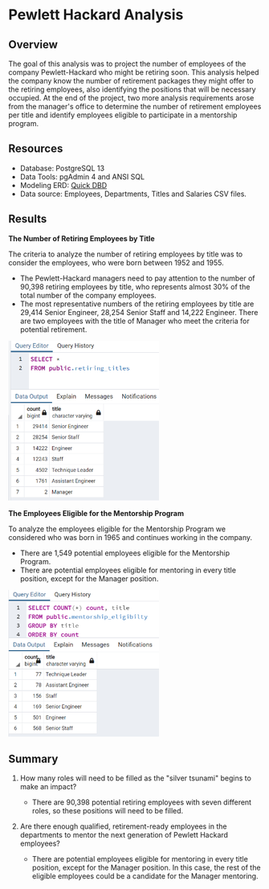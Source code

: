 # Pewlett Hackard Analysis

## Overview
The goal of this analysis was to project the number of employees of the company Pewlett-Hackard who might be retiring soon. This analysis helped the company know the number of retirement packages they might offer to the retiring employees, also identifying the positions that will be necessary occupied.  At the end of the project, two more analysis requirements arose from the manager's office to determine the number of retirement employees per title and identify employees eligible to participate in a mentorship program.

## Resources
  - Database: PostgreSQL 13
  - Data Tools: pgAdmin 4 and ANSI SQL
  - Modeling ERD: <a href="https://www.quickdatabasediagrams.com/">Quick DBD</a>
  - Data source: Employees, Departments, Titles and Salaries CSV files.

## Results

**The Number of Retiring Employees by Title**

The criteria to analyze the number of retiring employees by title was to consider the employees, who were born between 1952 and 1955.

 - The Pewlett-Hackard managers need to pay attention to the number of 90,398 retiring employees by title, who represents almost 30% of the total number of the company employees.
 - The most representative numbers of the retiring employees by title are 29,414 Senior Engineer, 28,254 Senior Staff and 14,222 Engineer. There are two employees with the title of Manager who meet the criteria for potential retirement.

<img src="Resources/retiring_titles.PNG" width="300" />

**The Employees Eligible for the Mentorship Program**

To analyze the employees eligible for the Mentorship Program we considered who was born in 1965 and continues working in the company.

- There are 1,549 potential employees eligible for the Mentorship Program.
- There are potential employees eligible for mentoring in every title position, except for the Manager position.

<img src="Resources/mentorship_eligibilty.PNG" width="300" />

## Summary

1. How many roles will need to be filled as the "silver tsunami" begins to make an impact?
    - There are 90,398 potential retiring employees with seven different roles, so these positions will need to be filled.
   
3. Are there enough qualified, retirement-ready employees in the departments to mentor the next generation of Pewlett Hackard employees?
    - There are potential employees eligible for mentoring in every title position, except for the Manager position. In this case, the rest of the eligible employees could be a candidate for the Manager mentoring. 
